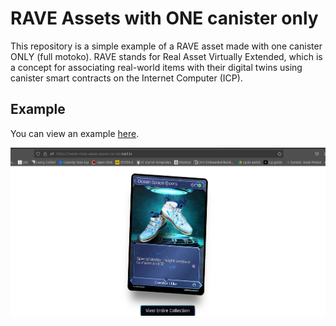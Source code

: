 # RAVE Assets with ONE canister only

This repository is a simple example of a RAVE asset made with one canister ONLY (full motoko). RAVE stands for Real Asset Virtually Extended, which is a concept for associating real-world items with their digital twins using canister smart contracts on the Internet Computer (ICP).


## Example

You can view an example [here](https://reolm-riaaa-aaaas-aaana-cai.raw.icp0.io/).

![Example](example.png)
